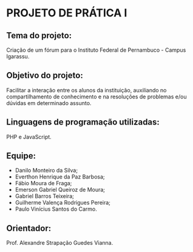 # PROJETO DE PRÁTICA I

## Tema do projeto: 

Criação de um fórum para o Instituto Federal de Pernambuco - Campus Igarassu.

## Objetivo do projeto:

Facilitar a interação entre os alunos da instituição, auxiliando no compartilhamento de conhecimento e na resoluções de problemas e/ou dúvidas em determinado assunto.

## Linguagens de programação utilizadas:

PHP e JavaScript.

## Equipe:

* Danilo Monteiro da Silva;
* Everthon Henrique da Paz Barbosa;
* Fábio Moura de Fraga;
* Emerson Gabriel Queiroz de Moura;
* Gabriel Barros Teixeira;
* Guilherme Valença Rodrigues Pereira;
* Paulo Vinícius Santos do Carmo.

## Orientador:

Prof. Alexandre Strapação Guedes Vianna.